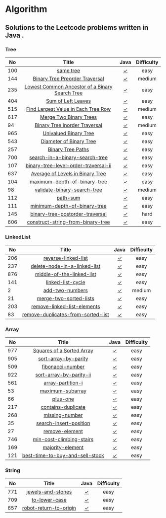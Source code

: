 # Algorithm
## Solutions to the Leetcode problems written in Java .

### Tree

| No      | Title     | Java     | Difficulty     |
| ---------- | :-----------:  | :-----------: |:-----------: |
| 100| [same tree](https://leetcode-cn.com/problems/same-tree/)| [✓](https://github.com/chen7weijie/Algorithm/blob/master/Test_100.java)|easy|
| 144| [Binary Tree Preorder Traversal](https://leetcode-cn.com/problems/binary-tree-preorder-traversal/)| [✓](https://github.com/chen7weijie/Algorithm/blob/master/Test_144.java)|medium|
| 235| [ Lowest Common Ancestor of a Binary Search Tree](https://leetcode-cn.com/problems/lowest-common-ancestor-of-a-binary-search-tree/)| [✓](https://github.com/chen7weijie/Algorithm/blob/master/Test_235.java)|easy|
| 404| [ Sum of Left Leaves](https://leetcode-cn.com/problems/sum-of-left-leaves/)| [✓](https://github.com/chen7weijie/Algorithm/blob/master/Test_404.java)|easy|
| 515| [ Find Largest Value in Each Tree Row](https://leetcode-cn.com/problems/find-largest-value-in-each-tree-row/)| [✓](https://github.com/chen7weijie/Algorithm/blob/master/Test_515.java)|medium|
| 617| [ Merge Two Binary Trees](https://leetcode-cn.com/problems/merge-two-binary-trees/)| [✓](https://github.com/chen7weijie/Algorithm/blob/master/Test_617.java)|easy|
| 94| [ Binary Tree Inorder Traversal](https://leetcode-cn.com/problems/binary-tree-inorder-traversal/)| [✓](https://github.com/chen7weijie/Algorithm/blob/master/Test_94.java)|medium|
| 965| [ Univalued Binary Tree](https://leetcode-cn.com/problems/univalued-binary-tree/)| [✓](https://github.com/chen7weijie/Algorithm/blob/master/Test_965.java)|easy|
| 543| [ Diameter of Binary Tree](https://leetcode-cn.com/problems/diameter-of-binary-tree/)| [✓](https://github.com/chen7weijie/Algorithm/blob/master/Test_543.java)|easy|
| 257| [ Binary Tree Paths](https://leetcode-cn.com/problems/binary-tree-paths/)| [✓](https://github.com/chen7weijie/Algorithm/blob/master/Test_257.java)|easy|
| 700| [ search-in-a-binary-search-tree](https://leetcode-cn.com/problems/search-in-a-binary-search-tree/)| [✓](https://github.com/chen7weijie/Algorithm/blob/master/Test_700.java)|easy|
| 107| [ binary-tree-level-order-traversal-ii](https://leetcode-cn.com/problems/binary-tree-level-order-traversal-ii/)| [✓](https://github.com/chen7weijie/Algorithm/blob/master/Test_107.java)|easy|
| 637| [ Average of Levels in Binary Tree](https://leetcode-cn.com/problems/average-of-levels-in-binary-tree/submissions/)| [✓](https://github.com/chen7weijie/Algorithm/blob/master/Test_637.java)|easy|
| 104| [ maximum-depth-of-binary-tree](https://leetcode-cn.com/problems/maximum-depth-of-binary-tree/)| [✓](https://github.com/chen7weijie/Algorithm/blob/master/Test_104.java)|easy|
| 98| [ validate-binary-search-tree](https://leetcode-cn.com/problems/validate-binary-search-tree/)| [✓](https://github.com/chen7weijie/Algorithm/blob/master/Test_98.java)|medium|
| 112| [ path-sum](https://leetcode-cn.com/problems/path-sum/)| [✓](https://github.com/chen7weijie/Algorithm/blob/master/Test_112.java)|easy|
| 111| [ minimum-depth-of-binary-tree](https://leetcode-cn.com/problems/minimum-depth-of-binary-tree/)| [✓](https://github.com/chen7weijie/Algorithm/blob/master/Test_111.java)|easy|
| 145| [ binary-tree-postorder-traversal](https://leetcode-cn.com/problems/binary-tree-postorder-traversal/)| [✓](https://github.com/chen7weijie/Algorithm/blob/master/Test_145.java)|hard|
| 606| [ construct-string-from-binary-tree](https://leetcode-cn.com/problems/construct-string-from-binary-tree/)| [✓](https://github.com/chen7weijie/Algorithm/blob/master/Test_606.java)|easy|

### LinkedList
| No      | Title     | Java     | Difficulty     |
| ---------- | :-----------:  | :-----------: |:-----------: |
| 206| [reverse-linked-list](https://leetcode-cn.com/problems/reverse-linked-list/)| [✓](https://github.com/chen7weijie/Algorithm/blob/master/Linkedlist/Test_206.java)|easy|
| 237| [delete-node-in-a-linked-list](https://leetcode-cn.com/problems/delete-node-in-a-linked-list/)| [✓](https://github.com/chen7weijie/Algorithm/blob/master/Linkedlist/Test_237.java)|easy|
| 876| [middle-of-the-linked-list](https://leetcode-cn.com/problems/middle-of-the-linked-list/)| [✓](https://github.com/chen7weijie/Algorithm/blob/master/Linkedlist/Test_876.java)|easy|
| 141| [linked-list-cycle](https://leetcode-cn.com/problems/linked-list-cycle/)| [✓](https://github.com/chen7weijie/Algorithm/blob/master/Linkedlist/Test_141.java)|easy|
| 2| [add-two-numbers](https://leetcode-cn.com/problems/add-two-numbers/)| [✓](https://github.com/chen7weijie/Algorithm/blob/master/Linkedlist/Test_2.java)|medium|
| 21| [merge-two-sorted-lists](https://leetcode-cn.com/problems/merge-two-sorted-lists/)| [✓](https://github.com/chen7weijie/Algorithm/blob/master/Linkedlist/Test_21.java)|easy|
| 203| [remove-linked-list-elements](https://leetcode-cn.com/problems/remove-linked-list-elements)| [✓](https://github.com/chen7weijie/Algorithm/blob/master/Linkedlist/Test_203.java)|easy|
| 83| [remove-duplicates-from-sorted-list](https://leetcode-cn.com/problems/remove-duplicates-from-sorted-list/)| [✓](https://github.com/chen7weijie/Algorithm/blob/master/Linkedlist/Test_83.java)|easy|

### Array
| No      | Title     | Java     | Difficulty     |
| ---------- | :-----------:  | :-----------: |:-----------: |
| 977| [Squares of a Sorted Array](https://leetcode-cn.com/problems/squares-of-a-sorted-array/)| [✓](https://github.com/chen7weijie/Algorithm/blob/master/Array/SortedSquares.java)|easy|
| 905| [sort-array-by-parity](https://leetcode-cn.com/problems/sort-array-by-parity/)| [✓](https://github.com/chen7weijie/Algorithm/blob/master/Array/SortArrayByParity.java)|easy|
| 509| [fibonacci-number](https://leetcode-cn.com/problems/fibonacci-number/)| [✓](https://github.com/chen7weijie/Algorithm/blob/master/Array/Fib.java)|easy|
| 922| [sort-array-by-parity-ii](https://leetcode-cn.com/problems/sort-array-by-parity-ii/)| [✓](https://github.com/chen7weijie/Algorithm/blob/master/Array/SortArrayByParityII.java)|easy|
| 561| [array-partition-i](https://leetcode-cn.com/problems/array-partition-i/)| [✓](https://github.com/chen7weijie/Algorithm/blob/master/Array/ArrayPairSum.java)|easy|
| 53| [maximum-subarray](https://leetcode-cn.com/problems/maximum-subarray/)| [✓](https://github.com/chen7weijie/Algorithm/blob/master/Array/MaxSubArray.java)|easy|
| 66| [plus-one](https://leetcode-cn.com/problems/plus-one/)| [✓](https://github.com/chen7weijie/Algorithm/blob/master/Array/PlusOne.java)|easy|
| 217| [contains-duplicate](https://leetcode-cn.com/problems/contains-duplicate/)| [✓](https://github.com/chen7weijie/Algorithm/blob/master/Array/ContainsDuplicate.java)|easy|
| 268| [missing-number](https://leetcode-cn.com/problems/missing-number/)| [✓](https://github.com/chen7weijie/Algorithm/blob/master/Array/MissingNumber.java)|easy|
| 35| [search-insert-position](https://leetcode-cn.com/problems/search-insert-position/)| [✓](https://github.com/chen7weijie/Algorithm/blob/master/Array/SearchInsert.java)|easy|
| 27| [remove-element](https://leetcode-cn.com/problems/remove-element/)| [✓](https://github.com/chen7weijie/Algorithm/blob/master/Array/RemoveElement.java)|easy|
| 746| [min-cost-climbing-stairs](https://leetcode-cn.com/problems/min-cost-climbing-stairs/)| [✓](https://github.com/chen7weijie/Algorithm/blob/master/Array/MinCostClimbingStairs.java)|easy|
| 169| [majority-element](https://leetcode-cn.com/problems/majority-element/)| [✓](https://github.com/chen7weijie/Algorithm/blob/master/Array/MajorityElement.java)|easy|
| 121| [best-time-to-buy-and-sell-stock](https://leetcode-cn.com/problems/best-time-to-buy-and-sell-stock/)| [✓](https://github.com/chen7weijie/Algorithm/blob/master/Array/MaxProfit.java)|easy|

### String
| No      | Title     | Java     | Difficulty     |
| ---------- | :-----------:  | :-----------: |:-----------: |
| 771| [jewels-and-stones](https://leetcode-cn.com/problems/jewels-and-stones/)| [✓](https://github.com/chen7weijie/Algorithm/blob/master/String/Test_771.java)|easy|
| 709| [to-lower-case](https://leetcode-cn.com/problems/to-lower-case/)| [✓](https://github.com/chen7weijie/Algorithm/blob/master/String/Test_709.java)|easy|
| 657| [robot-return-to-origin](https://leetcode-cn.com/problems/robot-return-to-origin/)| [✓](https://github.com/chen7weijie/Algorithm/blob/master/String/Test_657.java)|easy|